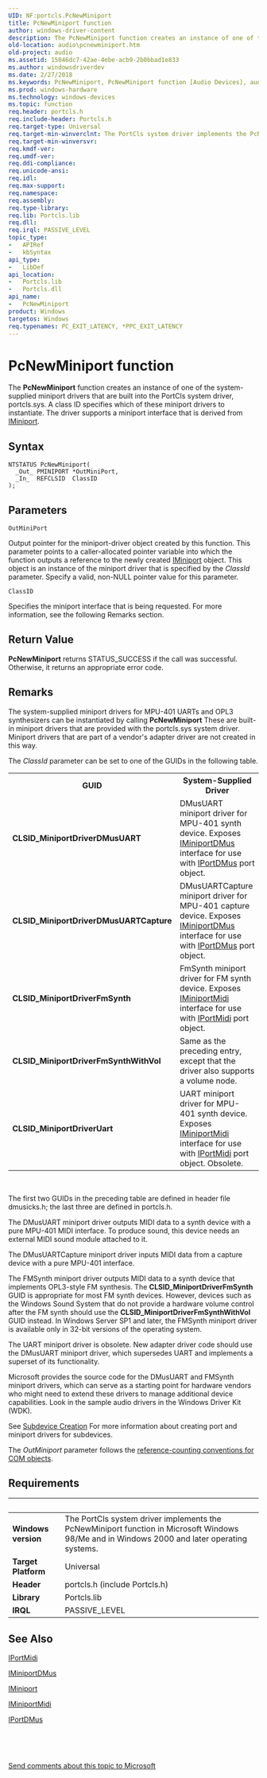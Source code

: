 ```yaml
---
UID: NF:portcls.PcNewMiniport
title: PcNewMiniport function
author: windows-driver-content
description: The PcNewMiniport function creates an instance of one of the system-supplied miniport drivers that are built into the PortCls system driver, portcls.sys.
old-location: audio\pcnewminiport.htm
old-project: audio
ms.assetid: 15046dc7-42ae-4ebe-acb9-2b0bbad1e833
ms.author: windowsdriverdev
ms.date: 2/27/2018
ms.keywords: PcNewMiniport, PcNewMiniport function [Audio Devices], audio.pcnewminiport, audpc-routines_d0b1d8e9-e4e0-44de-8854-a1b18eac9ff5.xml, portcls/PcNewMiniport
ms.prod: windows-hardware
ms.technology: windows-devices
ms.topic: function
req.header: portcls.h
req.include-header: Portcls.h
req.target-type: Universal
req.target-min-winverclnt: The PortCls system driver implements the PcNewMiniport function in Microsoft Windows 98/Me and in Windows 2000 and later operating systems.
req.target-min-winversvr: 
req.kmdf-ver: 
req.umdf-ver: 
req.ddi-compliance: 
req.unicode-ansi: 
req.idl: 
req.max-support: 
req.namespace: 
req.assembly: 
req.type-library: 
req.lib: Portcls.lib
req.dll: 
req.irql: PASSIVE_LEVEL
topic_type:
-	APIRef
-	kbSyntax
api_type:
-	LibDef
api_location:
-	Portcls.lib
-	Portcls.dll
api_name:
-	PcNewMiniport
product: Windows
targetos: Windows
req.typenames: PC_EXIT_LATENCY, *PPC_EXIT_LATENCY
---
```



# PcNewMiniport function
The <b>PcNewMiniport</b> function creates an instance of one of the system-supplied miniport drivers that are built into the PortCls system driver, portcls.sys. A class ID specifies which of these miniport drivers to instantiate. The driver supports a miniport interface that is derived from <a href="..\portcls\nn-portcls-iminiport.md">IMiniport</a>.

## Syntax

````
NTSTATUS PcNewMiniport(
  _Out_ PMINIPORT *OutMiniPort,
  _In_  REFCLSID  ClassID
);
````

## Parameters

`OutMiniPort`

Output pointer for the miniport-driver object created by this function. This parameter points to a caller-allocated pointer variable into which the function outputs a reference to the newly created <a href="..\portcls\nn-portcls-iminiport.md">IMiniport</a> object. This object is an instance of the miniport driver that is specified by the <i>ClassId</i> parameter. Specify a valid, non-NULL pointer value for this parameter.

`ClassID`

Specifies the miniport interface that is being requested. For more information, see the following Remarks section.


## Return Value

<b>PcNewMiniport</b> returns STATUS_SUCCESS if the call was successful. Otherwise, it returns an appropriate error code.

## Remarks

The system-supplied miniport drivers for MPU-401 UARTs and OPL3 synthesizers can be instantiated by calling <b>PcNewMiniport</b> These are built-in miniport drivers that are provided with the portcls.sys system driver. Miniport drivers that are part of a vendor's adapter driver are not created in this way.

The <i>ClassId</i> parameter can be set to one of the GUIDs in the following table.

<table>
<tr>
<th>GUID</th>
<th>System-Supplied Driver</th>
</tr>
<tr>
<td>
<b>CLSID_MiniportDriverDMusUART</b>

</td>
<td>
DMusUART miniport driver for MPU-401 synth device. Exposes <a href="..\dmusicks\nn-dmusicks-iminiportdmus.md">IMiniportDMus</a> interface for use with <a href="..\dmusicks\nn-dmusicks-iportdmus.md">IPortDMus</a> port object.

</td>
</tr>
<tr>
<td>
<b>CLSID_MiniportDriverDMusUARTCapture</b>

</td>
<td>
DMusUARTCapture miniport driver for MPU-401 capture device. Exposes <a href="..\dmusicks\nn-dmusicks-iminiportdmus.md">IMiniportDMus</a> interface for use with <a href="..\dmusicks\nn-dmusicks-iportdmus.md">IPortDMus</a> port object.

</td>
</tr>
<tr>
<td>
<b>CLSID_MiniportDriverFmSynth</b>

</td>
<td>
FmSynth miniport driver for FM synth device. Exposes <a href="..\portcls\nn-portcls-iminiportmidi.md">IMiniportMidi</a> interface for use with <a href="..\portcls\nn-portcls-iportmidi.md">IPortMidi</a> port object.

</td>
</tr>
<tr>
<td>
<b>CLSID_MiniportDriverFmSynthWithVol</b>

</td>
<td>
Same as the preceding entry, except that the driver also supports a volume node.

</td>
</tr>
<tr>
<td>
<b>CLSID_MiniportDriverUart</b>

</td>
<td>
UART miniport driver for MPU-401 synth device. Exposes <a href="..\portcls\nn-portcls-iminiportmidi.md">IMiniportMidi</a> interface for use with <a href="..\portcls\nn-portcls-iportmidi.md">IPortMidi</a> port object. Obsolete.

</td>
</tr>
</table>
 

The first two GUIDs in the preceding table are defined in header file dmusicks.h; the last three are defined in portcls.h.

The DMusUART miniport driver outputs MIDI data to a synth device with a pure MPU-401 MIDI interface. To produce sound, this device needs an external MIDI sound module attached to it.

The DMusUARTCapture miniport driver inputs MIDI data from a capture device with a pure MPU-401 interface.

The FMSynth miniport driver outputs MIDI data to a synth device that implements OPL3-style FM synthesis. The <b>CLSID_MiniportDriverFmSynth</b> GUID is appropriate for most FM synth devices. However, devices such as the Windows Sound System that do not provide a hardware volume control after the FM synth should use the <b>CLSID_MiniportDriverFmSynthWithVol</b> GUID instead. In Windows Server SP1 and later, the FMSynth miniport driver is available only in 32-bit versions of the operating system.

The UART miniport driver is obsolete. New adapter driver code should use the DMusUART miniport driver, which supersedes UART and implements a superset of its functionality.

Microsoft provides the source code for the DMusUART and FMSynth miniport drivers, which can serve as a starting point for hardware vendors who might need to extend these drivers to manage additional device capabilities. Look in the sample audio drivers in the Windows Driver Kit (WDK).

See <a href="https://msdn.microsoft.com/e4ba1209-adc6-48c3-9633-247e9e3849bc">Subdevice Creation</a> For more information about creating port and miniport drivers for subdevices.

The <i>OutMiniport</i> parameter follows the <a href="https://msdn.microsoft.com/e6b19110-37e2-4d23-a528-6393c12ab650">reference-counting conventions for COM objects</a>.

## Requirements
| &nbsp; | &nbsp; |
| ---- |:---- |
| **Windows version** | The PortCls system driver implements the PcNewMiniport function in Microsoft Windows 98/Me and in Windows 2000 and later operating systems.  |
| **Target Platform** | Universal |
| **Header** | portcls.h (include Portcls.h) |
| **Library** | Portcls.lib |
| **IRQL** | PASSIVE_LEVEL |

## See Also

<a href="..\portcls\nn-portcls-iportmidi.md">IPortMidi</a>



<a href="..\dmusicks\nn-dmusicks-iminiportdmus.md">IMiniportDMus</a>



<a href="..\portcls\nn-portcls-iminiport.md">IMiniport</a>



<a href="..\portcls\nn-portcls-iminiportmidi.md">IMiniportMidi</a>



<a href="..\dmusicks\nn-dmusicks-iportdmus.md">IPortDMus</a>



 

 

<a href="mailto:wsddocfb@microsoft.com?subject=Documentation%20feedback [audio\audio]:%20PcNewMiniport function%20 RELEASE:%20(2/27/2018)&amp;body=%0A%0APRIVACY STATEMENT%0A%0AWe use your feedback to improve the documentation. We don't use your email address for any other purpose, and we'll remove your email address from our system after the issue that you're reporting is fixed. While we're working to fix this issue, we might send you an email message to ask for more info. Later, we might also send you an email message to let you know that we've addressed your feedback.%0A%0AFor more info about Microsoft's privacy policy, see http://privacy.microsoft.com/en-us/default.aspx." title="Send comments about this topic to Microsoft">Send comments about this topic to Microsoft</a>
